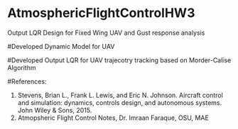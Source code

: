 # AtmosphericFlightControlHW3

Output LQR Design for Fixed Wing UAV  and Gust response analysis

#Developed Dynamic Model for UAV 

#Developed Output LQR for UAV trajecotry tracking based on Morder-Calise Algorithm 

#References: 

1. Stevens, Brian L., Frank L. Lewis, and Eric N. Johnson. Aircraft control and simulation: dynamics, controls design, and autonomous systems. John Wiley & Sons, 2015.
2. Atmopsheric Flight Control Notes, Dr. Imraan Faraque, OSU, MAE

